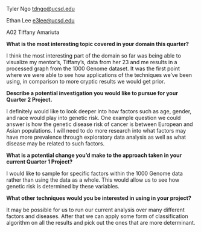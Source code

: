 Tyler Ngo tdngo@ucsd.edu

Ethan Lee e3lee@ucsd.edu

A02 Tiffany Amariuta

**What is the most interesting topic covered in your domain this quarter?**

I think the most interesting part of the domain so far was being able to visualize my mentor’s, Tiffany’s, data from her 23 and me results in a processed graph from the 1000 Genome dataset. It was the first point where we were able to see how applications of the techniques we’ve been using, in comparison to more cryptic results we would get prior.

**Describe a potential investigation you would like to pursue for your Quarter 2 Project.**

I definitely would like to look deeper into how factors such as age, gender, and race would play into genetic risk. One example question we could answer is how the genetic disease risk of cancer is between European and Asian populations. I will need to do more research into what factors may have more prevalence through exploratory data analysis as well as what disease may be related to such factors.

**What is a potential change you’d make to the approach taken in your current Quarter 1 Project?**

I would like to sample for specific factors within the 1000 Genome data rather than using the data as a whole. This would allow us to see how genetic risk is determined by these variables.

**What other techniques would you be interested in using in your project?**

It may be possible for us to run our current analysis over many different factors and diseases. After that we can apply some form of classification algorithm on all the results and pick out the ones that are more determinant.
